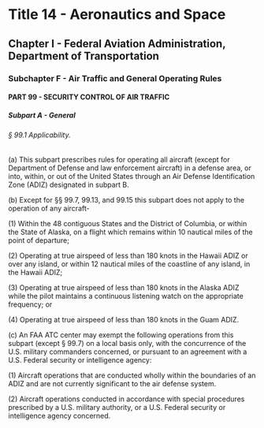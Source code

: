 
# Title 14 - Aeronautics and Space
## Chapter I - Federal Aviation Administration, Department of Transportation
### Subchapter F - Air Traffic and General Operating Rules
#### PART 99 - SECURITY CONTROL OF AIR TRAFFIC
##### Subpart A - General
###### § 99.1 Applicability.

(a) This subpart prescribes rules for operating all aircraft (except for Department of Defense and law enforcement aircraft) in a defense area, or into, within, or out of the United States through an Air Defense Identification Zone (ADIZ) designated in subpart B.

(b) Except for §§ 99.7, 99.13, and 99.15 this subpart does not apply to the operation of any aircraft-

(1) Within the 48 contiguous States and the District of Columbia, or within the State of Alaska, on a flight which remains within 10 nautical miles of the point of departure;

(2) Operating at true airspeed of less than 180 knots in the Hawaii ADIZ or over any island, or within 12 nautical miles of the coastline of any island, in the Hawaii ADIZ;

(3) Operating at true airspeed of less than 180 knots in the Alaska ADIZ while the pilot maintains a continuous listening watch on the appropriate frequency; or

(4) Operating at true airspeed of less than 180 knots in the Guam ADIZ.

(c) An FAA ATC center may exempt the following operations from this subpart (except § 99.7) on a local basis only, with the concurrence of the U.S. military commanders concerned, or pursuant to an agreement with a U.S. Federal security or intelligence agency:

(1) Aircraft operations that are conducted wholly within the boundaries of an ADIZ and are not currently significant to the air defense system.

(2) Aircraft operations conducted in accordance with special procedures prescribed by a U.S. military authority, or a U.S. Federal security or intelligence agency concerned.
